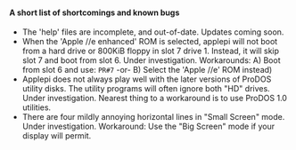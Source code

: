 #### A short list of shortcomings and known bugs

- The 'help' files are incomplete, and out-of-date.  Updates coming soon.
- When the 'Apple //e enhanced' ROM is selected, applepi will not boot from a hard drive or 800KiB floppy in slot 7 drive 1.   Instead, it will skip slot 7 and boot from slot 6.  Under investigation.  Workarounds: A) Boot from slot 6 and use: ```PR#7``` -or- B) Select the 'Apple //e' ROM instead)
- Applepi does not always play well with the later versions of ProDOS utility disks.  The utility programs will often ignore both "HD" drives. Under investigation. Nearest thing to a workaround is to use ProDOS 1.0 utilities.
- There are four mildly annoying horizontal lines in "Small Screen" mode. Under investigation.  Workaround: Use the "Big Screen" mode if your display will permit.